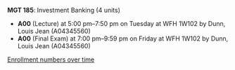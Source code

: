 **MGT 185**: Investment Banking (4 units)

- **A00** (Lecture) at 5:00 pm–7:50 pm on Tuesday at WFH 1W102 by Dunn, Louis Jean (A04345560)
- **A00** (Final Exam) at 7:00 pm–9:59 pm on Friday at WFH 1W102 by Dunn, Louis Jean (A04345560)

[Enrollment numbers over time](./MGT185.tsv)
